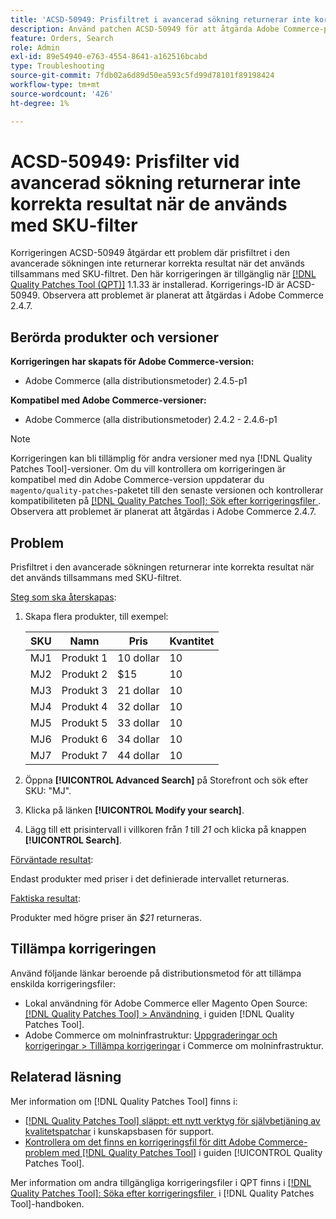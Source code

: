```yaml
---
title: 'ACSD-50949: Prisfiltret i avancerad sökning returnerar inte korrekta resultat när det används tillsammans med SKU-filtret'
description: Använd patchen ACSD-50949 för att åtgärda Adobe Commerce-problemet där prisfiltret i den avancerade sökningen inte returnerar korrekta resultat när det används tillsammans med SKU-filtret.
feature: Orders, Search
role: Admin
exl-id: 89e54940-e763-4554-8641-a162516bcabd
type: Troubleshooting
source-git-commit: 7fdb02a6d89d50ea593c5fd99d78101f89198424
workflow-type: tm+mt
source-wordcount: '426'
ht-degree: 1%

---
```


# ACSD-50949: Prisfilter vid avancerad sökning returnerar inte korrekta resultat när de används med SKU-filter

Korrigeringen ACSD-50949 åtgärdar ett problem där prisfiltret i den avancerade sökningen inte returnerar korrekta resultat när det används tillsammans med SKU-filtret. Den här korrigeringen är tillgänglig när [[!DNL Quality Patches Tool (QPT)]](https://experienceleague.adobe.com/sv/docs/commerce-operations/tools/quality-patches-tool/quality-patches-tool-to-self-serve-quality-patches) 1.1.33 är installerad. Korrigerings-ID är ACSD-50949. Observera att problemet är planerat att åtgärdas i Adobe Commerce 2.4.7.

## Berörda produkter och versioner

**Korrigeringen har skapats för Adobe Commerce-version:**

* Adobe Commerce (alla distributionsmetoder) 2.4.5-p1

**Kompatibel med Adobe Commerce-versioner:**

* Adobe Commerce (alla distributionsmetoder) 2.4.2 - 2.4.6-p1

>[!NOTE]
>
>Korrigeringen kan bli tillämplig för andra versioner med nya [!DNL Quality Patches Tool]-versioner. Om du vill kontrollera om korrigeringen är kompatibel med din Adobe Commerce-version uppdaterar du `magento/quality-patches`-paketet till den senaste versionen och kontrollerar kompatibiliteten på [[!DNL Quality Patches Tool]: Sök efter korrigeringsfiler &#x200B;](<https://experienceleague.adobe.com/tools/commerce-quality-patches/index.html?lang=sv-SE>). Observera att problemet är planerat att åtgärdas i Adobe Commerce 2.4.7.

## Problem

Prisfiltret i den avancerade sökningen returnerar inte korrekta resultat när det används tillsammans med SKU-filtret.

<u>Steg som ska återskapas</u>:

1. Skapa flera produkter, till exempel:

   | SKU | Namn | Pris | Kvantitet |
   |-----|-----------|-------|----------|
   | MJ1 | Produkt 1 | 10 dollar | 10 |
   | MJ2 | Produkt 2 | $15 | 10 |
   | MJ3 | Produkt 3 | 21 dollar | 10 |
   | MJ4 | Produkt 4 | 32 dollar | 10 |
   | MJ5 | Produkt 5 | 33 dollar | 10 |
   | MJ6 | Produkt 6 | 34 dollar | 10 |
   | MJ7 | Produkt 7 | 44 dollar | 10 |

1. Öppna **[!UICONTROL Advanced Search]** på Storefront och sök efter SKU: &quot;MJ&quot;.
1. Klicka på länken **[!UICONTROL Modify your search]**.
1. Lägg till ett prisintervall i villkoren från *1* till *21* och klicka på knappen **[!UICONTROL Search]**.

<u>Förväntade resultat</u>:

Endast produkter med priser i det definierade intervallet returneras.

<u>Faktiska resultat</u>:

Produkter med högre priser än *$21* returneras.

## Tillämpa korrigeringen

Använd följande länkar beroende på distributionsmetod för att tillämpa enskilda korrigeringsfiler:

* Lokal användning för Adobe Commerce eller Magento Open Source: [[!DNL Quality Patches Tool] > Användning &#x200B;](/help/tools/quality-patches-tool/usage.md) i guiden [!DNL Quality Patches Tool].
* Adobe Commerce om molninfrastruktur: [Uppgraderingar och korrigeringar > Tillämpa korrigeringar](https://experienceleague.adobe.com/docs/commerce-cloud-service/user-guide/develop/upgrade/apply-patches.html?lang=sv-SE) i Commerce om molninfrastruktur.

## Relaterad läsning

Mer information om [!DNL Quality Patches Tool] finns i:

* [[!DNL Quality Patches Tool] släppt: ett nytt verktyg för självbetjäning av kvalitetspatchar](https://experienceleague.adobe.com/sv/docs/commerce-operations/tools/quality-patches-tool/quality-patches-tool-to-self-serve-quality-patches) i kunskapsbasen för support.
* [Kontrollera om det finns en korrigeringsfil för ditt Adobe Commerce-problem med  [!DNL Quality Patches Tool]](/help/tools/quality-patches-tool/patches-available-in-qpt/check-patch-for-magento-issue-with-magento-quality-patches.md) i guiden [!UICONTROL Quality Patches Tool].


Mer information om andra tillgängliga korrigeringsfiler i QPT finns i [[!DNL Quality Patches Tool]: Söka efter korrigeringsfiler &#x200B;](<https://experienceleague.adobe.com/tools/commerce-quality-patches/index.html?lang=sv-SE>) i [!DNL Quality Patches Tool]-handboken.
